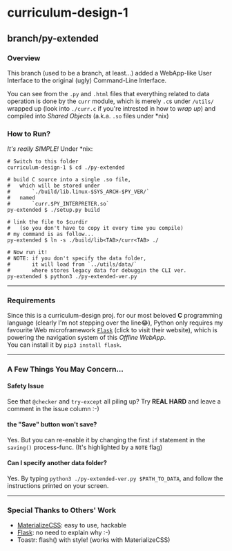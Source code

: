 # curriculum-design-1

## branch/py-extended

### Overview

This branch (used to be a branch, at least...) added a WebApp-like User Interface to the original (ugly) Command-Line Interface.  

You can see from the `.py` and `.html` files that everything related to data operation is done by the `curr` module, which is merely `.c`s under `/utils/` wrapped up (look into `./curr.c` if you're intrested in how to *wrap up*) and compiled into *Shared Objects* (a.k.a. `.so` files under *nix)

### How to Run?
*It's really SIMPLE!*
Under *nix:
```
# Switch to this folder
curriculum-design-1 $ cd ./py-extended

# build C source into a single .so file,
#   which will be stored under
#       `./build/lib.linux-$SYS_ARCH-$PY_VER/`
#   named
#       `curr.$PY_INTERPRETER.so`
py-extended $ ./setup.py build

# link the file to $curdir
#   (so you don't have to copy it every time you compile)
# my command is as follow...
py-extended $ ln -s ./build/lib<TAB>/curr<TAB> ./

# Now run it!
# NOTE: if you don't specify the data folder,
#       it will load from `../utils/data/`
#       where stores legacy data for debuggin the CLI ver.
py-extended $ python3 ./py-extended-ver.py
```
- - - - - - - - - - - - - - - - - - - - - - - - - - - -

### Requirements

Since this is a curriculum-design proj. for our most beloved **C** programming language (clearly I'm not stepping over the line:joy:),
Python only requires my favourite Web microframework [`Flask`](flask.pocoo.org) (click to visit their website), which is powering the navigation system of this *Offline WebApp*.  
You can install it by `pip3 install flask`.


- - - - - - - - - - - - - - - - - - - - - - - - - - - -

### A Few Things You May Concern...

#### Safety Issue

See that `@checker` and `try-except` all piling up?
Try **REAL HARD** and leave a comment in the issue column :-)  

#### the "Save" button won't save?

Yes. But you can re-enable it by changing the first `if` statement in the `saving()` process-func.
(It's highlighted by a `NOTE` flag)  

#### Can I specify another data folder?

Yes. By typing `python3 ./py-extended-ver.py $PATH_TO_DATA`,
and follow the instructions printed on your screen.

- - - - - - - - - - - - - - - - - - - - - - - - - - - -

### Special Thanks to Others' Work

- [MaterializeCSS](materilizecss.com): easy to use, hackable
- [Flask](flask.pocoo.com): no need to explain why :-)
- Toastr: flash() with style! (works with MaterializeCSS)
